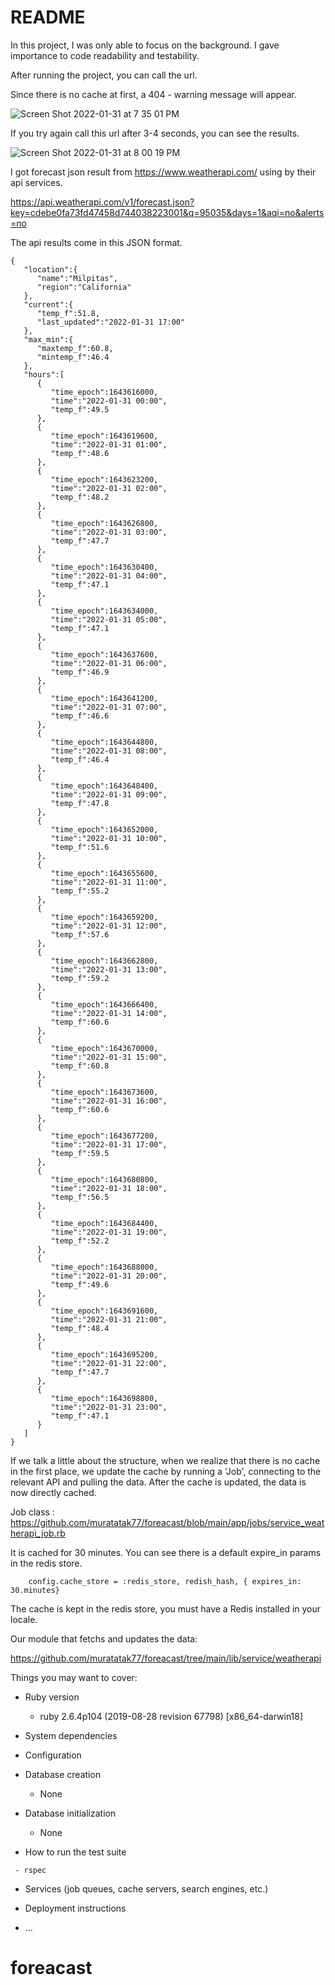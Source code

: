 # README


In this project, I was only able to focus on the background. I gave importance to code readability and testability.

After running the project, you can call the url.

Since there is no cache at first, a 404 - warning message will appear.


![Screen Shot 2022-01-31 at 7 35 01 PM](https://user-images.githubusercontent.com/4965162/151909263-67212f64-051f-4c33-b7b7-7c1be90f5a3d.png)



If you try again call this url after 3-4 seconds, you can see the results.

![Screen Shot 2022-01-31 at 8 00 19 PM](https://user-images.githubusercontent.com/4965162/151910977-2f8be721-2fe9-486a-abb1-61d1d59dec52.png)



I got forecast json result from https://www.weatherapi.com/ using by their api services. 

https://api.weatherapi.com/v1/forecast.json?key=cdebe0fa73fd47458d744038223001&q=95035&days=1&aqi=no&alerts=no

The api results come in this JSON format.

```
{
   "location":{
      "name":"Milpitas",
      "region":"California"
   },
   "current":{
      "temp_f":51.8,
      "last_updated":"2022-01-31 17:00"
   },
   "max_min":{
      "maxtemp_f":60.8,
      "mintemp_f":46.4
   },
   "hours":[
      {
         "time_epoch":1643616000,
         "time":"2022-01-31 00:00",
         "temp_f":49.5
      },
      {
         "time_epoch":1643619600,
         "time":"2022-01-31 01:00",
         "temp_f":48.6
      },
      {
         "time_epoch":1643623200,
         "time":"2022-01-31 02:00",
         "temp_f":48.2
      },
      {
         "time_epoch":1643626800,
         "time":"2022-01-31 03:00",
         "temp_f":47.7
      },
      {
         "time_epoch":1643630400,
         "time":"2022-01-31 04:00",
         "temp_f":47.1
      },
      {
         "time_epoch":1643634000,
         "time":"2022-01-31 05:00",
         "temp_f":47.1
      },
      {
         "time_epoch":1643637600,
         "time":"2022-01-31 06:00",
         "temp_f":46.9
      },
      {
         "time_epoch":1643641200,
         "time":"2022-01-31 07:00",
         "temp_f":46.6
      },
      {
         "time_epoch":1643644800,
         "time":"2022-01-31 08:00",
         "temp_f":46.4
      },
      {
         "time_epoch":1643648400,
         "time":"2022-01-31 09:00",
         "temp_f":47.8
      },
      {
         "time_epoch":1643652000,
         "time":"2022-01-31 10:00",
         "temp_f":51.6
      },
      {
         "time_epoch":1643655600,
         "time":"2022-01-31 11:00",
         "temp_f":55.2
      },
      {
         "time_epoch":1643659200,
         "time":"2022-01-31 12:00",
         "temp_f":57.6
      },
      {
         "time_epoch":1643662800,
         "time":"2022-01-31 13:00",
         "temp_f":59.2
      },
      {
         "time_epoch":1643666400,
         "time":"2022-01-31 14:00",
         "temp_f":60.6
      },
      {
         "time_epoch":1643670000,
         "time":"2022-01-31 15:00",
         "temp_f":60.8
      },
      {
         "time_epoch":1643673600,
         "time":"2022-01-31 16:00",
         "temp_f":60.6
      },
      {
         "time_epoch":1643677200,
         "time":"2022-01-31 17:00",
         "temp_f":59.5
      },
      {
         "time_epoch":1643680800,
         "time":"2022-01-31 18:00",
         "temp_f":56.5
      },
      {
         "time_epoch":1643684400,
         "time":"2022-01-31 19:00",
         "temp_f":52.2
      },
      {
         "time_epoch":1643688000,
         "time":"2022-01-31 20:00",
         "temp_f":49.6
      },
      {
         "time_epoch":1643691600,
         "time":"2022-01-31 21:00",
         "temp_f":48.4
      },
      {
         "time_epoch":1643695200,
         "time":"2022-01-31 22:00",
         "temp_f":47.7
      },
      {
         "time_epoch":1643698800,
         "time":"2022-01-31 23:00",
         "temp_f":47.1
      }
   ]
}
```

If we talk a little about the structure, when we realize that there is no cache in the first place, we update the cache by running a 'Job', connecting to the relevant API and pulling the data. After the cache is updated, the data is now directly cached.

Job class :  https://github.com/muratatak77/foreacast/blob/main/app/jobs/service_weatherapi_job.rb

It is cached for 30 minutes. You can see there is a default expire_in params in the redis store. 

```
    config.cache_store = :redis_store, redish_hash, { expires_in: 30.minutes}
```

The cache is kept in the redis store, you must have a Redis installed in your locale.


Our module that fetchs and updates the data:

https://github.com/muratatak77/foreacast/tree/main/lib/service/weatherapi



Things you may want to cover:

* Ruby version
  - ruby 2.6.4p104 (2019-08-28 revision 67798) [x86_64-darwin18]

* System dependencies

* Configuration

* Database creation
  - None

* Database initialization
  - None

* How to run the test suite
```  
 - rspec 
```
* Services (job queues, cache servers, search engines, etc.)

* Deployment instructions

* ...
# foreacast
